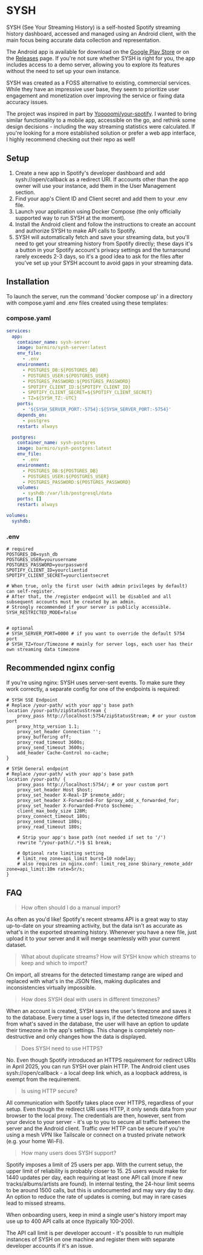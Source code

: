 # SYSH
SYSH (See Your Streaming History) is a self-hosted Spotify streaming history dashboard, accessed and managed using an Android client, with the main focus being accurate data collection and representation. 

The Android app is available for download on the [Google Play Store](https://play.google.com/store/apps/details?id=com.github.barmiro.syshclient) or on the [Releases](https://github.com/barmiro/SYSH/releases) page. If you're not sure whether SYSH is right for you, the app includes access to a demo server, allowing you to explore its features without the need to set up your own instance.

SYSH was created as a FOSS alternative to existing, commercial services. While they have an impressive user base, they seem to prioritize user engagement and monetization over improving the service or fixing data accuracy issues.

The project was inspired in part by [Yooooomi/your-spotify](https://github.com/Yooooomi/your_spotify). I wanted to bring similar functionality to a mobile app, accessible on the go, and rethink some design decisions - including the way streaming statistics were calculated. If you're looking for a more established solution or prefer a web app interface, I highly recommend checking out their repo as well!

## Setup

1. Create a new app in Spotify's developer dashboard and add sysh://open/callback as a redirect URI. If accounts other than the app owner will use your instance, add them in the User Management section.
2. Find your app's Client ID and Client secret and add them to your .env file.
3. Launch your application using Docker Compose (the only officially supported way to run SYSH at the moment).
4. Install the Android client and follow the instructions to create an account and authorize SYSH to make API calls to Spotify.
5. SYSH will automatically fetch and save your streaming data, but you'll need to get your streaming history from Spotify directly; these days it's a button in your Spotify account's privacy settings and the turnaround rarely exceeds 2-3 days, so it's a good idea to ask for the files after you've set up your SYSH account to avoid gaps in your streaming data.

## Installation
To launch the server, run the command 'docker compose up' in a directory with compose.yaml and .env files created using these templates:

### compose.yaml

```yml
services:
  app:
    container_name: sysh-server
    image: barmiro/sysh-server:latest
    env_file:
      - .env
    environment:
      - POSTGRES_DB:${POSTGRES_DB}
      - POSTGRES_USER:${POSTGRES_USER}
      - POSTGRES_PASSWORD:${POSTGRES_PASSWORD}
      - SPOTIFY_CLIENT_ID:${SPOTIFY_CLIENT_ID}
      - SPOTIFY_CLIENT_SECRET=${SPOTIFY_CLIENT_SECRET}
      - TZ=${SYSH_TZ:-UTC}
    ports:
      - '${SYSH_SERVER_PORT:-5754}:${SYSH_SERVER_PORT:-5754}'
    depends_on:
      - postgres
    restart: always

  postgres:
    container_name: sysh-postgres
    image: barmiro/sysh-postgres:latest
    env_file:
      - .env
    environment:
      - POSTGRES_DB:${POSTGRES_DB}
      - POSTGRES_USER:${POSTGRES_USER}
      - POSTGRES_PASSWORD:${POSTGRES_PASSWORD}
    volumes:
      - syshdb:/var/lib/postgresql/data
    ports: []
    restart: always

volumes:
  syshdb:

```

### .env

```env
# required
POSTGRES_DB=sysh_db
POSTGRES_USER=yourusername
POSTGRES_PASSWORD=yourpassword
SPOTIFY_CLIENT_ID=yourclientid
SPOTIFY_CLIENT_SECRET=yourclientsecret

# When true, only the first user (with admin privileges by default) can self-register.
# After that, the /register endpoint will be disabled and all subsequent accounts must be created by an admin.
# Strongly recommended if your server is publicly accessible.
SYSH_RESTRICTED_MODE=false


# optional
# SYSH_SERVER_PORT=0000 # if you want to override the default 5754 port
# SYSH_TZ=Your/Timezone # mainly for server logs, each user has their own streaming data timezone
```

## Recommended nginx config
If you're using nginx: SYSH uses server-sent events. To make sure they work correctly, a separate config for one of the endpoints is required:

```nginx
# SYSH SSE Endpoint
# Replace /your-path/ with your app's base path
location /your-path/zipStatusStream {
	proxy_pass http://localhost:5754/zipStatusStream; # or your custom port
	proxy_http_version 1.1;
	proxy_set_header Connection '';
	proxy_buffering off;
	proxy_read_timeout 3600s;
	proxy_send_timeout 3600s;
	add_header Cache-Control no-cache;
}

# SYSH General endpoint
# Replace /your-path/ with your app's base path
location /your-path/ {
	proxy_pass http://localhost:5754/; # or your custom port
	proxy_set_header Host $host;
	proxy_set_header X-Real-IP $remote_addr;
	proxy_set_header X-Forwarded-For $proxy_add_x_forwarded_for;
	proxy_set_header X-Forwarded-Proto $scheme;
	client_max_body_size 128M;
	proxy_connect_timeout 180s;
	proxy_send_timeout 180s;
	proxy_read_timeout 180s;

	# Strip your app's base path (not needed if set to '/')
	rewrite ^/your-path(/.*)$ $1 break;

	# Optional rate limiting setting
	# limit_req zone=api_limit burst=10 nodelay;
	# also requires in nginx.conf: limit_req_zone $binary_remote_addr zone=api_limit:10m rate=5r/s;
}

```

## FAQ
> How often should I do a manual import?

As often as you'd like! Spotify's recent streams API is a great way to stay up-to-date on your streaming activity, but the data isn't as accurate as what's in the exported streaming history. Whenever you have a new file, just upload it to your server and it will merge seamlessly with your current dataset.

> What about duplicate streams? How will SYSH know which streams to keep and which to import?

On import, all streams for the detected timestamp range are wiped and replaced with what's in the JSON files, making duplicates and inconsistencies virtually impossible.

> How does SYSH deal with users in different timezones?

When an account is created, SYSH saves the user's timezone and saves it to the database. Every time a user logs in, if the detected timezone differs from what's saved in the database, the user will have an option to update their timezone in the app's settings. This change is completely non-destructive and only changes how the data is displayed.

> Does SYSH need to use HTTPS?

No. Even though Spotify introduced an HTTPS requirement for redirect URIs in April 2025, you can run SYSH over plain HTTP. The Android client uses sysh://open/callback - a local deep link which, as a loopback address, is exempt from the requirement.

> Is using HTTP secure?

All communication with Spotify takes place over HTTPS, regardless of your setup. Even though the redirect URI uses HTTP, it only sends data from your browser to the local proxy. The credentials are then, however, sent from your device to your server - it's up to you to secure all traffic between the server and the Android client. Traffic over HTTP can be secure if you're using a mesh VPN like Tailscale or connect on a trusted private network (e.g. your home Wi-Fi).

> How many users does SYSH support?

Spotify imposes a limit of 25 users per app. With the current setup, the upper limit of reliability is probably closer to 15. 25 users would make for 1440 updates per day, each requiring at least one API call (more if new tracks/albums/artists are found). In internal testing, the 24-hour limit seems to be around 1500 calls, but this is undocumented and may vary day to day. An option to reduce the rate of updates is coming, but may in rare cases lead to missed streams.

When onboarding users, keep in mind a single user's history import may use up to 400 API calls at once (typically 100-200). 

The API call limit is per developer account - it's possible to run multiple instances of SYSH on one machine and register them with separate developer accounts if it's an issue.
